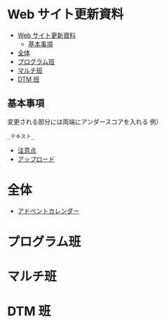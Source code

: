 # Web サイト更新資料

<!-- TOC -->

-   [Web サイト更新資料](#web-サイト更新資料)
    -   [基本事項](#基本事項)
-   [全体](#全体)
-   [プログラム班](#プログラム班)
-   [マルチ班](#マルチ班)
-   [DTM 班](#dtm-班)

<!-- /TOC -->

## 基本事項

変更される部分には両端にアンダースコアを入れる
例）

```
_テキスト_
```

-   [注意点](point.html)
-   [アップロード](upload)

# 全体

-   [アドベントカレンダー](sofme/advent-calendar)

# プログラム班

# マルチ班

# DTM 班
